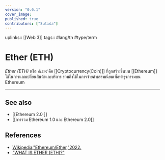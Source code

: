 ```yaml
---
version: "0.0.1"
cover_image:
published: true
contributors: ["Sutida"]
---
```

uplinks:: [[Web 3]]
tags:: #lang/th #type/term

# Ether (ETH)
 *Ether (ETH)* หรือ *อีเธอร์* คือ [[Cryptocurrency(Coin)]] ที่ถูกสร้างขึ้นบน [[Ethereum]] ใช้ในการแลกเปลี่ยนสินค้าและบริการ รวมถึงใช้ในการจ่ายค่าธรรมเนียมเพื่อทำธุรกรรมบน Ethereum
 
---
## See also
- [[Ethereum 2.0 ]]
- [[การรวม Ethereum 1.0 และ Ethereum 2.0]]
## References
- [Wikipedia,"Ethereum/Ether,"2022.](https://en.wikipedia.org/wiki/Ethereum#Ether)
- ["WHAT IS ETHER (ETH)?"](https://ethereum.org/en/eth/)
